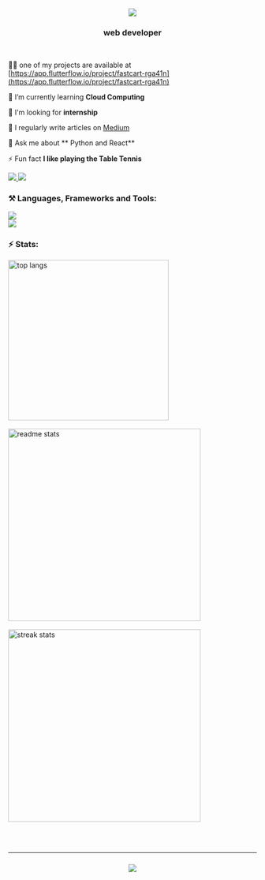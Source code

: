 


<h1 align="center">
    <img src="https://readme-typing-svg.herokuapp.com/?font=Righteous&size=35&center=true&vCenter=true&width=500&height=70&duration=4000&lines=Hi+👋,+I'm+Bhanu+Teja!;" />
</h1>

<h3 align="center">web developer</h3>

<br/>

 👨‍💻 one of my projects are available at [https://app.flutterflow.io/project/fastcart-rga41n](https://app.flutterflow.io/project/fastcart-rga41n)
 
 🌱 I’m currently learning **Cloud Computing**

 👯 I'm looking for **internship**

 📝 I regularly write articles on [Medium](https://medium.com/@pashikantibhanuteja)

 💬 Ask me about ** Python and React**

 ⚡ Fun fact **I like playing the Table Tennis**
 
<div align="left"> 
  <a href="mailto:pashikantibhanuteja@gmail.com">
    <img src="https://img.shields.io/badge/Gmail-333333?style=for-the-badge&logo=gmail&logoColor=red" />
  </a>
  <a href="https://linkedin.com/in/bhanu teja p" target="_blank">
    <img src="https://img.shields.io/badge/LinkedIn-0077B5?style=for-the-badge&logo=linkedin&logoColor=white" target="_blank" />
  </a>
</div>


<h3 align="left">⚒️ Languages, Frameworks and Tools:</h3>
<div align="left">
  <img src="https://skillicons.dev/icons?i=java,express,python,react,nodejs,tailwind" /><br>
  <img src="https://skillicons.dev/icons?i=mysql,css" />
</div>


<h3 align="left">⚡ Stats:</h3>
<div align=left>
  <img width=325 align="center" src="https://github-readme-stats.vercel.app/api/top-langs/?username=Bhanuteja005&hide=HTML&langs_count=8&layout=compact&theme=react&border_radius=10&size_weight=0.8&count_weight=0.5&exclude_repo=github-readme-stats" alt="top langs" />
<br/><br/>

  <img width=390 src="https://github-readme-stats.vercel.app/api?username=Bhanuteja005&count_private=true&show_icons=true&theme=react&rank_icon=github&border_radius=10" alt="readme stats" />
  <br/><br/>
  
  <img width=390 src="https://streak-stats.demolab.com/?user=Bhanuteja005&count_private=true&theme=react&border_radius=10" alt="streak stats"/>
</div>

<br/><br/>
<hr/>

<h3 align="center">
  <img src="https://readme-typing-svg.herokuapp.com/?font=Righteous&size=25&center=true&vCenter=true&width=500&height=70&duration=4000&lines=Thanks+for+visiting!+✌️;">
</h3>
